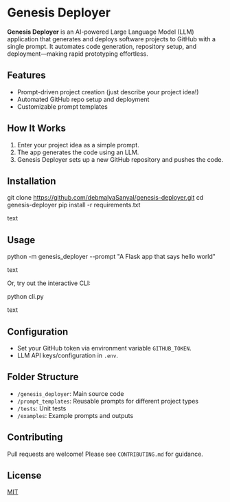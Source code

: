 # Genesis Deployer

**Genesis Deployer** is an AI-powered Large Language Model (LLM) application that generates and deploys software projects to GitHub with a single prompt. It automates code generation, repository setup, and deployment—making rapid prototyping effortless.

## Features

- Prompt-driven project creation (just describe your project idea!)
- Automated GitHub repo setup and deployment
- Customizable prompt templates               
                      
## How It Works

1. Enter your project idea as a simple prompt.
2. The app generates the code using an LLM.
3. Genesis Deployer sets up a new GitHub repository and pushes the code.

## Installation

git clone https://github.com/debmalyaSanyal/genesis-deployer.git
cd genesis-deployer
pip install -r requirements.txt

text

## Usage

python -m genesis_deployer --prompt "A Flask app that says hello world"

text

Or, try out the interactive CLI:

python cli.py

text

## Configuration

- Set your GitHub token via environment variable `GITHUB_TOKEN`.
- LLM API keys/configuration in `.env`.

## Folder Structure

- `/genesis_deployer`: Main source code
- `/prompt_templates`: Reusable prompts for different project types
- `/tests`: Unit tests
- `/examples`: Example prompts and outputs

## Contributing

Pull requests are welcome! Please see `CONTRIBUTING.md` for guidance.

## License

[MIT](LICENSE)
